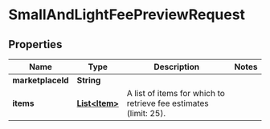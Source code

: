 # SmallAndLightFeePreviewRequest

## Properties
Name | Type | Description | Notes
------------ | ------------- | ------------- | -------------
**marketplaceId** | **String** |  | 
**items** | [**List&lt;Item&gt;**](Item.md) | A list of items for which to retrieve fee estimates (limit: 25). | 
